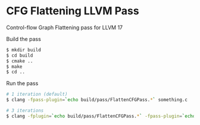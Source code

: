 # CFG Flattening LLVM Pass
Control-flow Graph Flattening pass for LLVM 17

Build the pass
```sh
$ mkdir build
$ cd build
$ cmake ..
$ make
$ cd ..
```

Run the pass
```sh
# 1 iteration (default)
$ clang -fpass-plugin=`echo build/pass/FlattenCFGPass.*` something.c

# 3 iterations
$ clang -fplugin=`echo build/pass/FlattenCFGPass.*` -fpass-plugin=`echo build/pass/FlattenCFGPass.*` something.c -mllvm -iterations=3
```